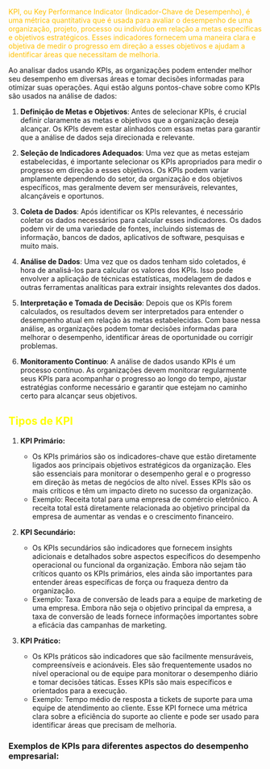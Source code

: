 
<span style="color:#ffc000">KPI, ou Key Performance Indicator (Indicador-Chave de Desempenho), é uma métrica quantitativa que é usada para avaliar o desempenho de uma organização, projeto, processo ou indivíduo em relação a metas específicas e objetivos estratégicos. Esses indicadores fornecem uma maneira clara e objetiva de medir o progresso em direção a esses objetivos e ajudam a identificar áreas que necessitam de melhoria.</span> 

Ao analisar dados usando KPIs, as organizações podem entender melhor seu desempenho em diversas áreas e tomar decisões informadas para otimizar suas operações. Aqui estão alguns pontos-chave sobre como KPIs são usados na análise de dados:

1. **Definição de Metas e Objetivos**: Antes de selecionar KPIs, é crucial definir claramente as metas e objetivos que a organização deseja alcançar. Os KPIs devem estar alinhados com essas metas para garantir que a análise de dados seja direcionada e relevante.
    
2. **Seleção de Indicadores Adequados**: Uma vez que as metas estejam estabelecidas, é importante selecionar os KPIs apropriados para medir o progresso em direção a esses objetivos. Os KPIs podem variar amplamente dependendo do setor, da organização e dos objetivos específicos, mas geralmente devem ser mensuráveis, relevantes, alcançáveis e oportunos.
    
3. **Coleta de Dados**: Após identificar os KPIs relevantes, é necessário coletar os dados necessários para calcular esses indicadores. Os dados podem vir de uma variedade de fontes, incluindo sistemas de informação, bancos de dados, aplicativos de software, pesquisas e muito mais.
    
4. **Análise de Dados**: Uma vez que os dados tenham sido coletados, é hora de analisá-los para calcular os valores dos KPIs. Isso pode envolver a aplicação de técnicas estatísticas, modelagem de dados e outras ferramentas analíticas para extrair insights relevantes dos dados.
    
5. **Interpretação e Tomada de Decisão**: Depois que os KPIs forem calculados, os resultados devem ser interpretados para entender o desempenho atual em relação às metas estabelecidas. Com base nessa análise, as organizações podem tomar decisões informadas para melhorar o desempenho, identificar áreas de oportunidade ou corrigir problemas.
    
6. **Monitoramento Contínuo**: A análise de dados usando KPIs é um processo contínuo. As organizações devem monitorar regularmente seus KPIs para acompanhar o progresso ao longo do tempo, ajustar estratégias conforme necessário e garantir que estejam no caminho certo para alcançar seus objetivos.

## <span style="color:#ffff00">Tipos de KPI
</span>


1. **KPI Primário:**
    
    - Os KPIs primários são os indicadores-chave que estão diretamente ligados aos principais objetivos estratégicos da organização. Eles são essenciais para monitorar o desempenho geral e o progresso em direção às metas de negócios de alto nível. Esses KPIs são os mais críticos e têm um impacto direto no sucesso da organização.
    - Exemplo: Receita total para uma empresa de comércio eletrônico. A receita total está diretamente relacionada ao objetivo principal da empresa de aumentar as vendas e o crescimento financeiro.
2. **KPI Secundário:**
    
    - Os KPIs secundários são indicadores que fornecem insights adicionais e detalhados sobre aspectos específicos do desempenho operacional ou funcional da organização. Embora não sejam tão críticos quanto os KPIs primários, eles ainda são importantes para entender áreas específicas de força ou fraqueza dentro da organização.
    - Exemplo: Taxa de conversão de leads para a equipe de marketing de uma empresa. Embora não seja o objetivo principal da empresa, a taxa de conversão de leads fornece informações importantes sobre a eficácia das campanhas de marketing.
3. **KPI Prático:**
    
    - Os KPIs práticos são indicadores que são facilmente mensuráveis, compreensíveis e acionáveis. Eles são frequentemente usados no nível operacional ou de equipe para monitorar o desempenho diário e tomar decisões táticas. Esses KPIs são mais específicos e orientados para a execução.
    - Exemplo: Tempo médio de resposta a tickets de suporte para uma equipe de atendimento ao cliente. Esse KPI fornece uma métrica clara sobre a eficiência do suporte ao cliente e pode ser usado para identificar áreas que precisam de melhoria.

### Exemplos de KPIs para diferentes aspectos do desempenho empresarial:

